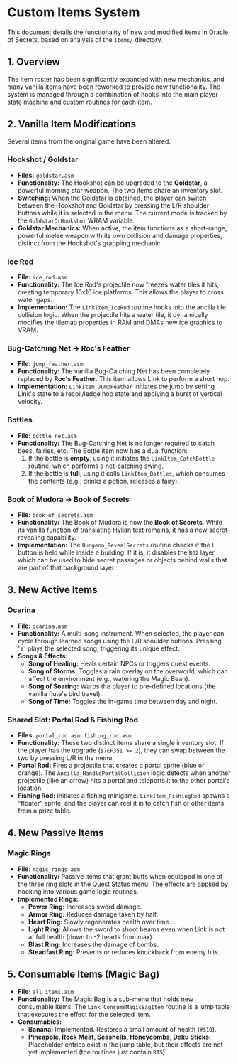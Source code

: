 # Custom Items System

This document details the functionality of new and modified items in Oracle of Secrets, based on analysis of the `Items/` directory.

## 1. Overview

The item roster has been significantly expanded with new mechanics, and many vanilla items have been reworked to provide new functionality. The system is managed through a combination of hooks into the main player state machine and custom routines for each item.

## 2. Vanilla Item Modifications

Several items from the original game have been altered.

### Hookshot / Goldstar

-   **Files:** `goldstar.asm`
-   **Functionality:** The Hookshot can be upgraded to the **Goldstar**, a powerful morning star weapon. The two items share an inventory slot.
-   **Switching:** When the Goldstar is obtained, the player can switch between the Hookshot and Goldstar by pressing the L/R shoulder buttons while it is selected in the menu. The current mode is tracked by the `GoldstarOrHookshot` WRAM variable.
-   **Goldstar Mechanics:** When active, the item functions as a short-range, powerful melee weapon with its own collision and damage properties, distinct from the Hookshot's grappling mechanic.

### Ice Rod

-   **File:** `ice_rod.asm`
-   **Functionality:** The Ice Rod's projectile now freezes water tiles it hits, creating temporary 16x16 ice platforms. This allows the player to cross water gaps.
-   **Implementation:** The `LinkItem_IceRod` routine hooks into the ancilla tile collision logic. When the projectile hits a water tile, it dynamically modifies the tilemap properties in RAM and DMAs new ice graphics to VRAM.

### Bug-Catching Net -> Roc's Feather

-   **File:** `jump_feather.asm`
-   **Functionality:** The vanilla Bug-Catching Net has been completely replaced by **Roc's Feather**. This item allows Link to perform a short hop.
-   **Implementation:** `LinkItem_JumpFeather` initiates the jump by setting Link's state to a recoil/ledge hop state and applying a burst of vertical velocity.

### Bottles

-   **File:** `bottle_net.asm`
-   **Functionality:** The Bug-Catching Net is no longer required to catch bees, fairies, etc. The Bottle item now has a dual function:
    1.  If the bottle is **empty**, using it initiates the `LinkItem_CatchBottle` routine, which performs a net-catching swing.
    2.  If the bottle is **full**, using it calls `LinkItem_Bottles`, which consumes the contents (e.g., drinks a potion, releases a fairy).

### Book of Mudora -> Book of Secrets

-   **File:** `book_of_secrets.asm`
-   **Functionality:** The Book of Mudora is now the **Book of Secrets**. While its vanilla function of translating Hylian text remains, it has a new secret-revealing capability.
-   **Implementation:** The `Dungeon_RevealSecrets` routine checks if the L button is held while inside a building. If it is, it disables the `BG2` layer, which can be used to hide secret passages or objects behind walls that are part of that background layer.

## 3. New Active Items

### Ocarina

-   **File:** `ocarina.asm`
-   **Functionality:** A multi-song instrument. When selected, the player can cycle through learned songs using the L/R shoulder buttons. Pressing 'Y' plays the selected song, triggering its unique effect.
-   **Songs & Effects:**
    -   **Song of Healing:** Heals certain NPCs or triggers quest events.
    -   **Song of Storms:** Toggles a rain overlay on the overworld, which can affect the environment (e.g., watering the Magic Bean).
    -   **Song of Soaring:** Warps the player to pre-defined locations (the vanilla flute's bird travel).
    -   **Song of Time:** Toggles the in-game time between day and night.

### Shared Slot: Portal Rod & Fishing Rod

-   **Files:** `portal_rod.asm`, `fishing_rod.asm`
-   **Functionality:** These two distinct items share a single inventory slot. If the player has the upgrade (`$7EF351 >= 2`), they can swap between the two by pressing L/R in the menu.
-   **Portal Rod:** Fires a projectile that creates a portal sprite (blue or orange). The `Ancilla_HandlePortalCollision` logic detects when another projectile (like an arrow) hits a portal and teleports it to the other portal's location.
-   **Fishing Rod:** Initiates a fishing minigame. `LinkItem_FishingRod` spawns a "floater" sprite, and the player can reel it in to catch fish or other items from a prize table.

## 4. New Passive Items

### Magic Rings

-   **File:** `magic_rings.asm`
-   **Functionality:** Passive items that grant buffs when equipped in one of the three ring slots in the Quest Status menu. The effects are applied by hooking into various game logic routines.
-   **Implemented Rings:**
    -   **Power Ring:** Increases sword damage.
    -   **Armor Ring:** Reduces damage taken by half.
    -   **Heart Ring:** Slowly regenerates health over time.
    -   **Light Ring:** Allows the sword to shoot beams even when Link is not at full health (down to -2 hearts from max).
    -   **Blast Ring:** Increases the damage of bombs.
    -   **Steadfast Ring:** Prevents or reduces knockback from enemy hits.

## 5. Consumable Items (Magic Bag)

-   **File:** `all_items.asm`
-   **Functionality:** The Magic Bag is a sub-menu that holds new consumable items. The `Link_ConsumeMagicBagItem` routine is a jump table that executes the effect for the selected item.
-   **Consumables:**
    -   **Banana:** Implemented. Restores a small amount of health (`#$10`).
    -   **Pineapple, Rock Meat, Seashells, Honeycombs, Deku Sticks:** Placeholder entries exist in the jump table, but their effects are not yet implemented (the routines just contain `RTS`).

